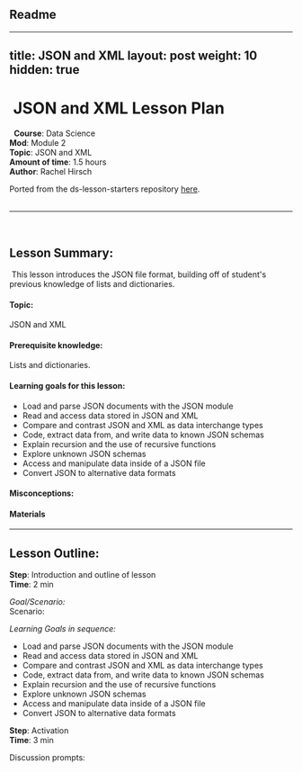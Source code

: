 ## Readme

---
title: JSON and XML
layout: post
weight: 10
hidden: true
---
​
JSON and XML Lesson Plan
===
​
​
**Course**: Data Science   <br/>
**Mod**: Module 2                    <br/>
**Topic**: JSON and XML  <br/>
**Amount of time**: 1.5 hours <br/>
**Author**: Rachel Hirsch

Ported from the ds-lesson-starters repository [here](https://github.com/learn-co-curriculum/ds-lessons-starter/tree/master/lesson-plans-by-mod/Module-2/json-xml-brick-11).  
​
​
***
​
## Lesson Summary:
​
This lesson introduces the JSON file format, building off of student's previous knowledge of lists and dictionaries.

#### Topic:
JSON and XML


#### Prerequisite knowledge:

Lists and dictionaries.

#### Learning goals for this lesson:
- Load and parse JSON documents with the JSON module
- Read and access data stored in JSON and XML
- Compare and contrast JSON and XML as data interchange types
- Code, extract data from, and write data to known JSON schemas
- Explain recursion and the use of recursive functions
- Explore unknown JSON schemas
- Access and manipulate data inside of a JSON file
- Convert JSON to alternative data formats


#### Misconceptions:


#### Materials

***

## Lesson Outline:

**Step**: Introduction and outline of lesson <br/>
**Time**: 2 min

_Goal/Scenario:_<br/>
Scenario: 



_Learning Goals in sequence:_<br/>
- Load and parse JSON documents with the JSON module
- Read and access data stored in JSON and XML
- Compare and contrast JSON and XML as data interchange types
- Code, extract data from, and write data to known JSON schemas
- Explain recursion and the use of recursive functions
- Explore unknown JSON schemas
- Access and manipulate data inside of a JSON file
- Convert JSON to alternative data formats

**Step**: Activation <br/>
**Time**: 3 min

Discussion prompts:


